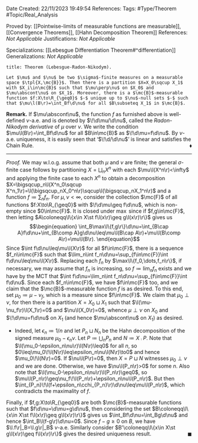 <div class="topSpace"></div>

Date Created: 22/11/2023 19:49:54
References:
Tags: #Type/Theorem #Topic/Real_Analysis

Proved by: [[Pointwise-limits of measurable functions are measurable]], [[Convergence Theorems]], [[Hahn Decomposition Theorem]]
References: <i>Not Applicable</i>
Justifications: <i>Not Applicable</i>

Specializations: [[Lebesgue Differentiation Theorem#^differentiation]]
Generalizations: <i>Not Applicable</i>

``` ad-Theorem
title: Theorem (Lebesgue-Radon-Nikodym).

Let $\mu$ and $\nu$ be two $\sigma$-finite measures on a measurable space $\tpl{X,\mc{B}}$. Then there is a partition $X=X_0\sqcup X_1$ with $X_i\in\mc{B}$ such that $\mu\perp\nu$ on $X_0$ and $\mu\abscont\nu$ on $X_1$. Moreover, there is a $\mc{B}$-measurable function $f:X\to\R_{\geq0}$ $-$ unique up to $\nu$-null sets $-$ such that $\mu\l(B\r)=\int_Bf\d\nu$ for all $B\subseteq X_1$ in $\mc{B}$.

```

<b>Remark.</b> If $\mu\abscont\nu$, the function $f$ as furnished above is well-defined $\nu$-a.e. and is denoted by $\!\d\mu/\d\nu$, called the <i>Radon-Nikodym derivative</i> of $\mu$ over $\nu$. We write the condition $\mu\l(B\r)=\int_Bf\d\nu$ for all $B\in\mc{B}$ as $\!\d\mu=f\d\nu$. By $\nu$-a.e. uniqueness, it is easily seen that ‘$\!\d/\d\nu$’ is linear and satisfies the Chain Rule.<span style="float:right;">$\blacklozenge$</span>

---

<i>Proof.</i> We may w.l.o.g. assume that both $\mu$ and $\nu$ are finite; the general $\sigma$-finite case follows by partitioning $X=\bigsqcup_nX^n$ with each $\mu\l(X^n\r)<\infty$ and applying the finite case to each $X^n$ to obtain a decomposition $X=\bigsqcup_n\l(X^n_0\sqcup X^n_1\r)=\l(\bigsqcup_nX_0^n\r)\sqcup\l(\bigsqcup_nX_1^n\r)$ and a function $f\coloneqq\sum_nf_n$. For $\mu,\nu<\infty$, consider the collection $\mc{F}$ of all functions $f:X\to\R_{\geq0}$ with $\!\d\mu\geq f\d\nu$, which is non-empty since $0\in\mc{F}$. It is closed under $\max$ since if $f,g\in\mc{F}$, then letting $A\coloneqq\l\{x\in X\st f\l(x\r)\geq g\l(x\r)\r\}$ gives us
$$\begin{equation}
    \int_B\max\l\{f,g\r\}\d\nu=\int_{B\cap A}f\d\nu+\int_{B\comp A}g\d\nu\leq\mu\l(B\cap A\r)+\mu\l(B\comp A\r)=\mu\l(B\r).
\end{equation}$$
Since $\int f\d\nu\leq\mu\l(X\r)$ for all $f\in\mc{F}$, there is a sequence $f_n\in\mc{F}$ such that $\lim_n\int f_n\d\nu=\sup_{f\in\mc{F}}\int f\d\nu\leq\mu\l(X\r)$. Replacing each $f_n$ by $\max\l\{f_0,\dots,f_n\r\}$, if necessary, we may assume that $f_n$ is increasing, so $f\coloneqq\lim_nf_n$ exists and we have by the MCT that $\int f\d\nu=\lim_n\int f_n\d\nu=\sup_{f\in\mc{F}}\int f\d\nu$. Since each $f_n\in\mc{F}$, we have $f\in\mc{F}$ too, and we claim that the $\mc{B}$-measurable function $f$ is as desired. To this end, set $\mu_0\coloneqq\mu-\nu_f$, which is a measure since $f\in\mc{F}$. We claim that $\mu_0\perp\nu$, for then there is a partition $X=X_0\sqcup X_1$ such that $\l(\mu-\nu_f\r)\l(X_1\r)=0$ and $\nu\l(X_0\r)=0$, whence $\mu\perp\nu$ on $X_0$ and $\!\d\mu=f\d\nu$ on $X_1$ (and hence $\mu\abscont\nu$ on $X_1$) as desired.
* Indeed, let $\epsilon_n\coloneqq1/n$ and let $P_n\sqcup N_n$ be the Hahn decomposition of the signed measure $\mu_0-\epsilon_n\nu$. Let $P\coloneqq\bigcup_nP_n$ and $N\coloneqq X\comp P$. Note that $\l(\mu_0-\epsilon_n\nu\r)\l(N\r)\leq0$ for all $n$, so $0\leq\mu_0\!\l(N\r)\leq\epsilon_n\nu\l(N\r)\to0$ and hence $\mu_0\!\l(N\r)=0$. If $\nu\l(P\r)=0$, then $X=P\sqcup N$ witnesses $\mu_0\perp\nu$ and we are done. Otherwise, we have $\nu\l(P_n\r)>0$ for some $n$. Also note that $\l(\mu_0-\epsilon_n\nu\r)\l(P_n\r)\geq0$, so $\mu\l(P_n\r)\geq\nu_f\!\l(P_n\r)+\epsilon_n\nu\l(P_n\r)$. But then $\int_{P_n}\!\l(f+\epsilon_n\cchi_{P_n}\r)\d\nu\leq\mu\l(P_n\r)$, which contradicts the maximality of $f$.

Finally, if $f,g:X\to\R_{\geq0}$ are both $\mc{B}$-measurable functions such that $f\d\nu=\d\mu=g\d\nu$, then considering the set $B\coloneqq\l\{x\in X\st f\l(x\r)\geq g\l(x\r)\r\}$ gives us $\int_Bf\d\nu=\int_Bg\d\nu$ and hence $\int_B\l(f-g\r)\d\nu=0$. Since $f-g\geq0$ on $B$, we have $\l.f\r|_B=\l.g\r|_B$ $\nu$-a.e. Similarly consider $B'\coloneqq\l\{x\in X\st g\l(x\r)\geq f\l(x\r)\r\}$ gives the desired uniqueness result.<span style="float:right;">$\blacksquare$</span>
